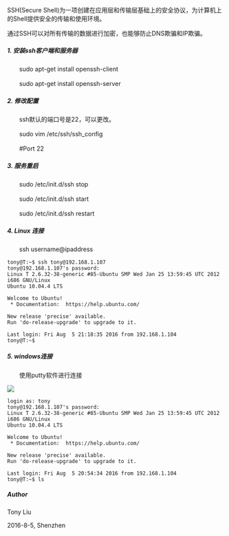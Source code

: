 SSH(Secure Shell)为一项创建在应用层和传输层基础上的安全协议，为计算机上的Shell提供安全的传输和使用环境。

通过SSH可以对所有传输的数据进行加密，也能够防止DNS欺骗和IP欺骗。

##### 1. 安装ssh客户端和服务器

　　sudo apt-get install openssh-client

　　sudo apt-get install openssh-server

##### 2. 修改配置

　　ssh默认的端口号是22，可以更改。

　　sudo vim /etc/ssh/ssh_config

　　#Port 22

##### 3. 服务重启

　　sudo /etc/init.d/ssh stop

　　sudo /etc/init.d/ssh start

　　sudo /etc/init.d/ssh restart

##### 4. Linux 连接

　　ssh username@ipaddress

```
tony@T:~$ ssh tony@192.168.1.107
tony@192.168.1.107's password: 
Linux T 2.6.32-38-generic #85-Ubuntu SMP Wed Jan 25 13:59:45 UTC 2012 i686 GNU/Linux
Ubuntu 10.04.4 LTS

Welcome to Ubuntu!
 * Documentation:  https://help.ubuntu.com/

New release 'precise' available.
Run 'do-release-upgrade' to upgrade to it.

Last login: Fri Aug  5 21:18:35 2016 from 192.168.1.104
tony@T:~$ 
```

##### 5. windows连接

　　使用putty软件进行连接

![](http://images2015.cnblogs.com/blog/745188/201608/745188-20160805212552340-908817241.png)


```
login as: tony
tony@192.168.1.107's password:
Linux T 2.6.32-38-generic #85-Ubuntu SMP Wed Jan 25 13:59:45 UTC 2012 i686 GNU/Linux
Ubuntu 10.04.4 LTS

Welcome to Ubuntu!
 * Documentation:  https://help.ubuntu.com/

New release 'precise' available.
Run 'do-release-upgrade' to upgrade to it.

Last login: Fri Aug  5 20:54:34 2016 from 192.168.1.104
tony@T:~$ ls
```

##### Author

Tony Liu

2016-8-5, Shenzhen